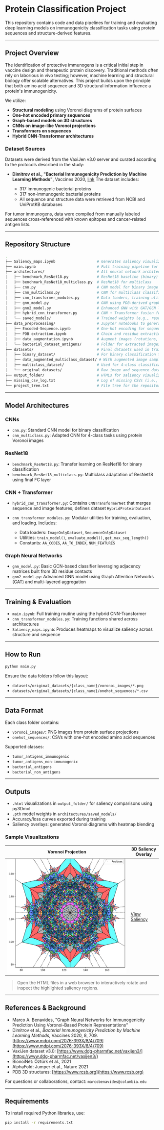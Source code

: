 # Protein Classification Project

This repository contains code and data pipelines for training and evaluating deep learning models on immunogenicity classification tasks using protein sequences and structure-derived features.

---

## Project Overview

The identification of protective immunogens is a critical initial step in vaccine design and therapeutic protein discovery. Traditional methods often rely on laborious in vivo testing; however, machine learning and structural biology offer scalable alternatives. This project builds upon the principle that both amino acid sequence and 3D structural information influence a protein's immunogenicity.

We utilize:

* **Structural modeling** using Voronoi diagrams of protein surfaces
* **One-hot encoded primary sequences**
* **Graph-based models on 3D structures**
* **CNNs on image-like Voronoi projections**
* **Transformers on sequences**
* **Hybrid CNN-Transformer architectures**

### Dataset Sources

Datasets were derived from the VaxiJen v3.0 server and curated according to the protocols described in the study:

* **Dimitrov et al., "Bacterial Immunogenicity Prediction by Machine Learning Methods"**, Vaccines 2020, [link](https://www.ddg-pharmfac.net/vaxijen3/)
  The dataset includes:

  * 317 immunogenic bacterial proteins
  * 317 non-immunogenic bacterial proteins
  * All sequence and structure data were retrieved from NCBI and UniProtKB databases

For tumor immunogens, data were compiled from manually labeled sequences cross-referenced with known epitopes and cancer-related antigen lists.

---

## Repository Structure

```bash
.
├── Saliency_maps.ipynb                   # Generates saliency visualizations for CNN/Transformer models
├── main.ipynb                            # Full training pipeline for hybrid model
├── architectures/                        # All neural network architectures
│   ├── benchmark_ResNet18.py             # ResNet18 baseline (binary)
│   ├── benchmark_ResNet18_multiclass.py  # ResNet18 for multiclass
│   ├── cnn.py                            # CNN model for binary image classification
│   ├── cnn_multiclass.py                 # CNN for multiclass classification
│   ├── cnn_transformer_modules.py        # Data loaders, training utilities, and constants
│   ├── gnn_model.py                      # GNN using PDB-derived graph features
│   ├── gnn2_model.py                     # Enhanced GNN with GAT/GCN layers
│   ├── hybrid_cnn_transformer.py         # CNN + Transformer fusion for multimodal input
│   └── saved_models/                     # Trained weights (e.g., resnet18_multiclass.pth)
├── data_preprocessing/                   # Jupyter notebooks to generate sequence + structure features
│   ├── Encoded-Sequence.ipynb            # One-hot encoding for sequences
│   ├── PDB extraction.ipynb              # Chain and residue extraction from PDB
│   ├── data_augmentation.ipynb           # Augment images (rotations, flips, etc.)
│   └── bacterial_dataset_antigens/       # Folder for extracted images and pdb files
├── datasets/                             # Final datasets used in training
│   ├── binary_dataset/                   # For binary classification tasks
│   ├── data_augmented_multiclass_dataset/ # With augmented image samples
│   ├── multiclass_dataset/               # Used for 4-class classification
│   └── original_datasets/                # Raw image and sequence data organized per class
├── output_folder/                        # HTMLs for saliency visualization comparisons
├── missing_csv_log.txt                   # Log of missing CSVs (i.e., image without matching sequence)
└── project_tree.txt                      # File tree for the repository
```

---

## Model Architectures

### CNNs

* `cnn.py`: Standard CNN model for binary classification
* `cnn_multiclass.py`: Adapted CNN for 4-class tasks using protein Voronoi images

### ResNet18

* `benchmark_ResNet18.py`: Transfer learning on ResNet18 for binary classification
* `benchmark_ResNet18_multiclass.py`: Multiclass adaptation of ResNet18 using final FC layer

### CNN + Transformer

* `hybrid_cnn_transformer.py`: Contains `CNNTransformerNet` that merges sequence and image features; defines dataset `HybridProteinDataset`
* `cnn_transformer_modules.py`: Modular utilities for training, evaluation, and loading. Includes:

  * Data loaders: `ImageOnlyDataset`, `SequenceOnlyDataset`
  * Utilities: `train_model()`, `evaluate_model()`, `get_max_seq_length()`
  * Constants: `AA_CODES`, `AA_TO_INDEX`, `NUM_FEATURES`

### Graph Neural Networks

* `gnn_model.py`: Basic GCN-based classifier leveraging adjacency matrices built from 3D residue contacts
* `gnn2_model.py`: Advanced GNN model using Graph Attention Networks (GAT) and multi-layered aggregation

---

## Training & Evaluation

* `main.ipynb`: Full training routine using the hybrid CNN-Transformer
* `cnn_transformer_modules.py`: Training functions shared across architectures
* `Saliency_maps.ipynb`: Produces heatmaps to visualize saliency across structure and sequence

---

## How to Run

```bash
python main.py
```

Ensure the data folders follow this layout:

* `datasets/original_datasets/{class_name}/voronoi_images/*.png`
* `datasets/original_datasets/{class_name}/onehot_sequences/*.csv`

---

## Data Format

Each class folder contains:

* `voronoi_images/`: PNG images from protein surface projections
* `onehot_sequences/`: CSVs with one-hot encoded amino acid sequences

Supported classes:

* `tumor_antigens_immunogenic`
* `tumor_antigens_non-immunogenic`
* `bacterial_antigens`
* `bacterial_non_antigens`

---

## Outputs

* `.html` visualizations in `output_folder/` for saliency comparisons using py3Dmol
* `.pth` model weights in `architectures/saved_models/`
* Accuracy/loss curves exported during training
* Saliency overlays: generated Voronoi diagrams with heatmap blending

### Sample Visualizations

| Voronoi Projection              | 3D Saliency Overlay                                       |
| ------------------------------- | --------------------------------------------------------- |
| ![Voronoi](Voronoi_Example.png) | [View Saliency](3D_Saliency_Example.png) |

> Open the HTML files in a web browser to interactively rotate and inspect the highlighted saliency regions.

---

## References & Background

* Marco A. Benavides, "Graph Neural Networks for Immunogenicity Prediction Using Voronoi-Based Protein Representations"
* Dimitrov et al., *Bacterial Immunogenicity Prediction by Machine Learning Methods*, Vaccines 2020, 8, 709. [https://www.mdpi.com/2076-393X/8/4/709](https://www.mdpi.com/2076-393X/8/4/709)
* VaxiJen dataset v3.0: [https://www.ddg-pharmfac.net/vaxijen3/](https://www.ddg-pharmfac.net/vaxijen3/)
* BionoiNet: Öztürk et al., 2021
* AlphaFold: Jumper et al., Nature 2021
* PDB 3D structures: [https://www.rcsb.org](https://www.rcsb.org)

For questions or collaborations, contact: `marcobenavides@columbia.edu`

---

## Requirements

To install required Python libraries, use:

```bash
pip install -r requirements.txt
```
